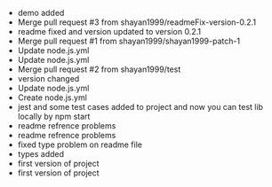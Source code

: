 - demo added
- Merge pull request #3 from shayan1999/readmeFix-version-0.2.1
- readme fixed and version updated to version 0.2.1
- Merge pull request #1 from shayan1999/shayan1999-patch-1
- Update node.js.yml
- Update node.js.yml
- Merge pull request #2 from shayan1999/test
- version changed
- Update node.js.yml
- Create node.js.yml
- jest and some test cases added to project and now you can test lib locally by npm start
- readme refrence problems
- readme refrence problems
- fixed type problem on readme file
- types added
- first version of project
- first version of project
